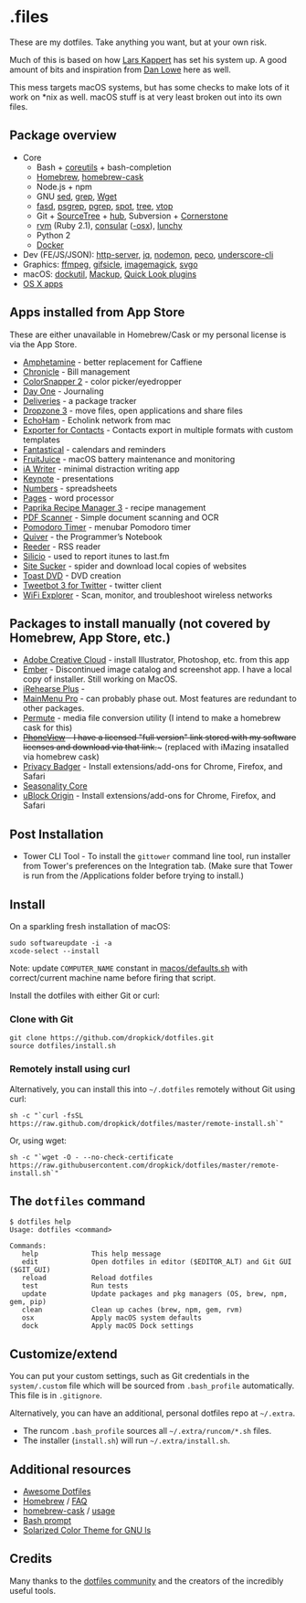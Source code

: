 # .files

These are my dotfiles. Take anything you want, but at your own risk.

Much of this is based on how [Lars Kappert](https://github.com/webpro/) has set his system up. A good amount of bits and inspiration from [Dan Lowe](https://github.com/tangledhelix) here as well.

This mess targets macOS systems, but has some checks to make lots of it work on *nix as well. macOS stuff is at very least broken out into its own files.

## Package overview

* Core
    * Bash + [coreutils](http://en.wikipedia.org/wiki/GNU_Core_Utilities) + bash-completion
    * [Homebrew](http://brew.sh/), [homebrew-cask](http://caskroom.io/)
    * Node.js + npm
    * GNU [sed](http://www.gnu.org/software/sed/), [grep](https://www.gnu.org/software/grep/), [Wget](https://www.gnu.org/software/wget/)
    * [fasd](https://github.com/clvv/fasd), [psgrep](https://github.com/jvz/psgrep/blob/master/psgrep), [pgrep](http://linux.die.net/man/1/pgrep), [spot](https://github.com/guille/spot), [tree](http://mama.indstate.edu/users/ice/tree/), [vtop](https://github.com/MrRio/vtop)
    * Git + [SourceTree](http://www.sourcetreeapp.com) + [hub](http://hub.github.com/), Subversion + [Cornerstone](https://www.zennaware.com/cornerstone/)
    * [rvm](https://rvm.io/) (Ruby 2.1), [consular](https://github.com/achiu/consular) ([-osx](https://github.com/achiu/consular-osx)), [lunchy](https://github.com/eddiezane/lunchy)
    * Python 2
    * [Docker](https://www.docker.com/products/docker#/mac)
* Dev (FE/JS/JSON): [http-server](https://github.com/nodeapps/http-server), [jq](http://stedolan.github.io/jq/), [nodemon](http://nodemon.io), [peco](http://peco.github.io), [underscore-cli](https://github.com/ddopson/underscore-cli)
* Graphics: [ffmpeg](https://www.ffmpeg.org), [gifsicle](http://www.lcdf.org/gifsicle), [imagemagick](http://www.imagemagick.org), [svgo](https://github.com/svg/svgo)
* macOS: [dockutil](https://github.com/kcrawford/dockutil), [Mackup](https://github.com/lra/mackup), [Quick Look plugins](https://github.com/sindresorhus/quick-look-plugins)
* [OS X apps](https://github.com/dropkick/dotfiles/blob/master/install/brew-cask.sh)


## Apps installed from App Store

These are either unavailable in Homebrew/Cask or my personal license is via the App Store.

* [Amphetamine](https://itunes.apple.com/us/app/amphetamine/id937984704) - better replacement for Caffiene 
* [Chronicle](https://itunes.apple.com/us/app/chronicle-bill-management/id402355593) - Bill management
* [ColorSnapper 2](https://itunes.apple.com/us/app/colorsnapper-2/id969418666) - color picker/eyedropper
* [Day One](https://itunes.apple.com/us/app/day-one/id1055511498) - Journaling <applet></applet>
* [Deliveries](https://itunes.apple.com/us/app/deliveries-a-package-tracker/id924726344) - a package tracker
* [Dropzone 3](https://itunes.apple.com/us/app/dropzone-3/id695406827) - move files, open applications and share files
* [EchoHam](https://itunes.apple.com/us/app/echoham/id873302145?mt=12) - Echolink network from mac
* [Exporter for Contacts](https://www.subclassed.com/apps/exporter-for-contacts/export-mac-os-x-mail-address-book-contacts-to-csv-or-excel) - Contacts export in multiple formats with custom templates
* [Fantastical](https://itunes.apple.com/us/app/fantastical-2-calendar-reminders/id975937182) - calendars and reminders 
* [FruitJuice](http://fruitjuiceapp.com/) - macOS battery maintenance and monitoring
* [iA Writer](https://itunes.apple.com/us/app/ia-writer/id775737590) - minimal distraction writing app
* [Keynote](https://itunes.apple.com/us/app/keynote/id409183694) - presentations 
* [Numbers](https://itunes.apple.com/us/app/numbers/id409203825) - spreadsheets 
* [Pages](https://itunes.apple.com/us/app/pages/id409201541) - word processor
* [Paprika Recipe Manager 3](https://itunes.apple.com/us/app/paprika-recipe-manager-3/id1303222628) - recipe management 
* [PDF Scanner](https://itunes.apple.com/us/app/pdfscanner-simple-document/id410968114) - Simple document scanning and OCR 
* [Pomodoro Timer](https://itunes.apple.com/us/app/pomodoro-timer-focus-on-your/id872515009) - menubar Pomodoro timer
* [Quiver](https://itunes.apple.com/us/app/quiver-programmers-notebook/id866773894) - the Programmer’s Notebook
* [Reeder](https://itunes.apple.com/us/app/reeder-3/id880001334) - RSS reader
* [Silicio](https://itunes.apple.com/us/app/silicio-for-spotify-itunes-deezer-and-vox/id933627574?mt=12) - used to report itunes to last.fm
* [Site Sucker](https://itunes.apple.com/us/app/sitesucker/id442168834?mt=12) - spider and download local copies of websites
* [Toast DVD](https://itunes.apple.com/us/app/toast-dvd/id829469267?mt=12) - DVD creation
* [Tweetbot 3 for Twitter](https://itunes.apple.com/us/app/tweetbot-3-for-twitter/id1384080005?mt=12) - twitter client
* [WiFi Explorer](https://itunes.apple.com/us/app/wifi-explorer/id494803304) - Scan, monitor, and troubleshoot wireless networks

## Packages to install manually (not covered by Homebrew, App Store, etc.)

* [Adobe Creative Cloud](https://creative.adobe.com/products/download/creative-cloud) - install Illustrator, Photoshop, etc. from this app
* [Ember]() - Discontinued image catalog and screenshot app. I have a local copy of installer. Still working on MacOS.
* [iRehearse Plus](http://rjvmedia.co.uk/irehearse-plus) - 
* [MainMenu Pro](http://mainmenuapp.com/) - can probably phase out. Most features are redundant to other packages.
* [Permute](https://trial.charliemonroe.net/permute/download.php) - media file conversion utility (I intend to make a homebrew cask for this)
* ~~[PhoneView](http://www.ecamm.com/mac/phoneview/) - I have a licensed "full version" link stored with my software licenses and download via that link.~~~ (replaced with iMazing insatalled via homebrew cask)
* [Privacy Badger](https://www.eff.org/privacybadger) - Install extensions/add-ons for Chrome, Firefox, and Safari
* [Seasonality Core](http://getseasonality.com/core/)
* [uBlock Origin](https://github.com/gorhill/uBlock/#installation) - Install extensions/add-ons for Chrome, Firefox, and Safari

## Post Installation 

* Tower CLI Tool - To install the `gittower` command line tool, run installer from Tower's preferences on the Integration tab. (Make sure that Tower is run from the /Applications folder before trying to install.)


## Install

On a sparkling fresh installation of macOS:

    sudo softwareupdate -i -a
    xcode-select --install

Note: update `COMPUTER_NAME` constant in [macos/defaults.sh](https://raw.github.com/dropkick/dotfiles/master/macos/defaults.sh) with correct/current machine name before firing that script.

Install the dotfiles with either Git or curl:

### Clone with Git

    git clone https://github.com/dropkick/dotfiles.git
    source dotfiles/install.sh

### Remotely install using curl

Alternatively, you can install this into `~/.dotfiles` remotely without Git using curl:

    sh -c "`curl -fsSL https://raw.github.com/dropkick/dotfiles/master/remote-install.sh`"

Or, using wget:

    sh -c "`wget -O - --no-check-certificate https://raw.githubusercontent.com/dropkick/dotfiles/master/remote-install.sh`"

## The `dotfiles` command

    $ dotfiles help
    Usage: dotfiles <command>

    Commands:
       help             This help message
       edit             Open dotfiles in editor ($EDITOR_ALT) and Git GUI ($GIT_GUI)
       reload           Reload dotfiles
       test             Run tests
       update           Update packages and pkg managers (OS, brew, npm, gem, pip)
       clean            Clean up caches (brew, npm, gem, rvm)
       osx              Apply macOS system defaults
       dock             Apply macOS Dock settings

## Customize/extend

You can put your custom settings, such as Git credentials in the `system/.custom` file which will be sourced from `.bash_profile` automatically. This file is in `.gitignore`.

Alternatively, you can have an additional, personal dotfiles repo at `~/.extra`.

* The runcom `.bash_profile` sources all `~/.extra/runcom/*.sh` files.
* The installer (`install.sh`) will run `~/.extra/install.sh`.

## Additional resources

* [Awesome Dotfiles](https://github.com/webpro/awesome-dotfiles)
* [Homebrew](http://brew.sh/) / [FAQ](https://github.com/Homebrew/homebrew/wiki/FAQ)
* [homebrew-cask](http://caskroom.io/) / [usage](https://github.com/phinze/homebrew-cask/blob/master/USAGE.md)
* [Bash prompt](http://wiki.archlinux.org/index.php/Color_Bash_Prompt)
* [Solarized Color Theme for GNU ls](https://github.com/seebi/dircolors-solarized)

## Credits

Many thanks to the [dotfiles community](http://dotfiles.github.io/) and the creators of the incredibly useful tools.
